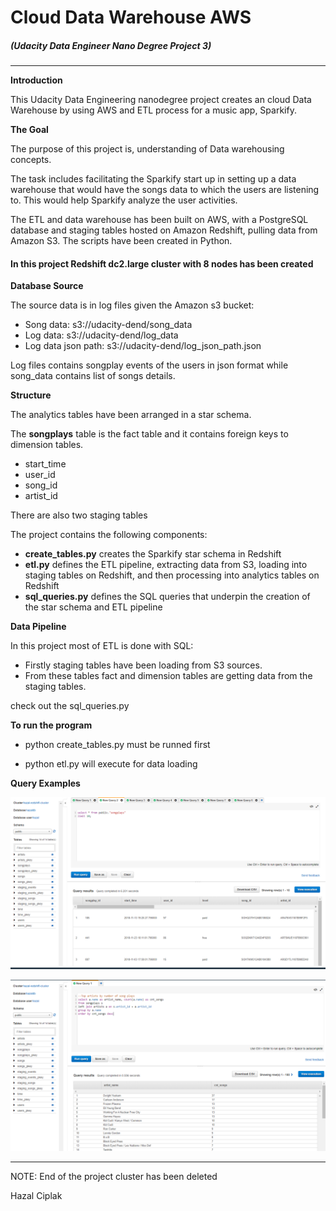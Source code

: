 # Cloud Data Warehouse AWS

##### (Udacity Data Engineer Nano Degree Project 3)
---------------



**Introduction**

This Udacity Data Engineering nanodegree project creates an cloud Data Warehouse by using AWS and ETL process for a music app, Sparkify. 



**The Goal**

The purpose of this project is, understanding of Data warehousing concepts. 

The task includes facilitating the Sparkify start up in setting up a data warehouse that would have the songs data to which the users are listening to. This would help Sparkify analyze the user activities.

The ETL and data warehouse has been built on AWS, with a PostgreSQL database and staging tables hosted on Amazon Redshift, pulling data from Amazon S3.  The scripts have been created in Python.

#### In this project Redshift dc2.large cluster with 8 nodes has been created

**Database Source**

The source data is in log files given the Amazon s3 bucket:

- Song data: s3://udacity-dend/song_data
- Log data: s3://udacity-dend/log_data
- Log data json path: s3://udacity-dend/log_json_path.json

Log files contains songplay events of the users in json format while song_data contains list of songs details.



**Structure**

The analytics tables have been arranged in a star schema.

The **songplays** table is the fact table and it contains foreign keys to dimension tables.

- start_time 
- user_id
- song_id
- artist_id 

There are also two staging tables

The project contains the following components:

- **create_tables.py** creates the Sparkify star schema in Redshift
- **etl.py** defines the ETL pipeline, extracting data from S3, loading into staging tables on Redshift, and then processing into analytics tables on Redshift
- **sql_queries.py** defines the SQL queries that underpin the creation of the star schema and ETL pipeline

**Data Pipeline** 

In this project most of ETL is done with SQL:

- Firstly staging tables have been loading from S3 sources. 
- From these tables fact and dimension tables are getting  data from the staging tables.

check out the sql_queries.py


**To run the program**

- python create_tables.py must be runned first

- python etl.py will execute for data loading

**Query Examples**

![alt text](./songplays_aws.PNG)


![alt text](./number_of_song_by_top_artist.PNG)

-----
NOTE: End of the project cluster has been deleted

Hazal Ciplak